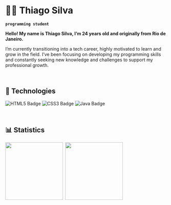 # 👨‍💻 Thiago Silva

**`programming student`**

<p><strong>Hello! My name is Thiago Silva, I’m 24 years old and originally from Rio de Janeiro.</strong></p>
<p>I’m currently transitioning into a tech career, highly motivated to learn and grow in the field. I’ve been focusing on developing my programming skills and constantly seeking new knowledge and challenges to support my professional growth.</p>

<br/>

## 🤖 Technologies

![HTML5 Badge](https://img.shields.io/badge/-HTML5-orange?logo=html5&logoColor=white&style=for-the-badge)
![CSS3 Badge](https://img.shields.io/badge/-CSS3-5188FE?logo=css3&logoColor=white&style=for-the-badge)
![Java Badge](https://img.shields.io/badge/Java-ED8B00?style=for-the-badge&logo=openjdk&logoColor=white)

<br/>

## 📊 Statistics

<img height="180px" src="https://github-readme-stats.vercel.app/api?username=thiago-sbs&show_icons=true&theme=midnight-purple">&ensp;<img height="180px" src="https://github-readme-stats.vercel.app/api/top-langs/?username=thiago-sbs&layout=compact&theme=midnight-purple">
